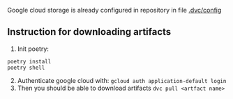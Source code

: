 Google cloud storage is already configured in repository in file [.dvc/config](.dvc/config)

## Instruction for downloading artifacts
1. Init poetry:
```
poetry install
poetry shell
```
2. Authenticate google cloud with:
`gcloud auth application-default login`
3. Then you should be able to download artifacts
`dvc pull <artfact name>`
